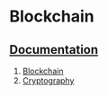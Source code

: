 # Blockchain

## [Documentation](/doc)

1. [Blockchain](/doc/Blockchain.ipynb)
2. [Cryptography](/doc/Cryptography.ipynb)

